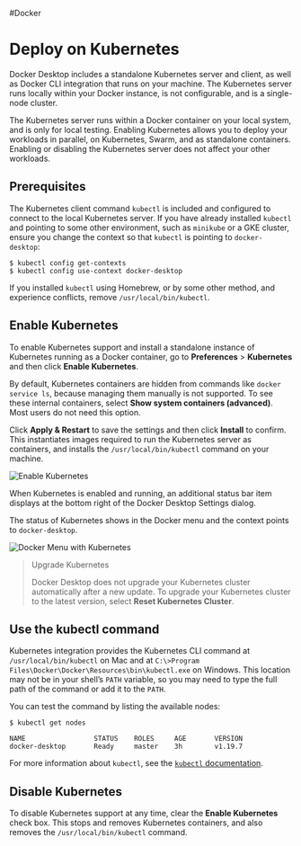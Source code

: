 #Docker 
# Deploy on Kubernetes
Docker Desktop includes a standalone Kubernetes server and client, as well as Docker CLI integration that runs on your machine. The Kubernetes server runs locally within your Docker instance, is not configurable, and is a single-node cluster.

The Kubernetes server runs within a Docker container on your local system, and is only for local testing. Enabling Kubernetes allows you to deploy your workloads in parallel, on Kubernetes, Swarm, and as standalone containers. Enabling or disabling the Kubernetes server does not affect your other workloads.

## Prerequisites[](https://docs.docker.com/desktop/kubernetes/#prerequisites)

The Kubernetes client command `kubectl` is included and configured to connect to the local Kubernetes server. If you have already installed `kubectl` and pointing to some other environment, such as `minikube` or a GKE cluster, ensure you change the context so that `kubectl` is pointing to `docker-desktop`:

```
$ kubectl config get-contexts
$ kubectl config use-context docker-desktop
```

If you installed `kubectl` using Homebrew, or by some other method, and experience conflicts, remove `/usr/local/bin/kubectl`.

## Enable Kubernetes[](https://docs.docker.com/desktop/kubernetes/#enable-kubernetes)

To enable Kubernetes support and install a standalone instance of Kubernetes running as a Docker container, go to **Preferences** > **Kubernetes** and then click **Enable Kubernetes**.

By default, Kubernetes containers are hidden from commands like `docker service ls`, because managing them manually is not supported. To see these internal containers, select **Show system containers (advanced)**. Most users do not need this option.

Click **Apply & Restart** to save the settings and then click **Install** to confirm. This instantiates images required to run the Kubernetes server as containers, and installs the `/usr/local/bin/kubectl` command on your machine.

![Enable Kubernetes](https://docs.docker.com/desktop/images/kube-enable.png)

When Kubernetes is enabled and running, an additional status bar item displays at the bottom right of the Docker Desktop Settings dialog.

The status of Kubernetes shows in the Docker menu and the context points to `docker-desktop`.

![Docker Menu with Kubernetes](https://docs.docker.com/desktop/images/kube-context.png)

> Upgrade Kubernetes
> 
> Docker Desktop does not upgrade your Kubernetes cluster automatically after a new update. To upgrade your Kubernetes cluster to the latest version, select **Reset Kubernetes Cluster**.

## Use the kubectl command[](https://docs.docker.com/desktop/kubernetes/#use-the-kubectl-command)

Kubernetes integration provides the Kubernetes CLI command at `/usr/local/bin/kubectl` on Mac and at `C:\>Program Files\Docker\Docker\Resources\bin\kubectl.exe` on Windows. This location may not be in your shell’s `PATH` variable, so you may need to type the full path of the command or add it to the `PATH`.

You can test the command by listing the available nodes:

```
$ kubectl get nodes

NAME                 STATUS    ROLES     AGE       VERSION
docker-desktop       Ready     master    3h        v1.19.7
```

For more information about `kubectl`, see the [`kubectl` documentation](https://kubernetes.io/docs/reference/kubectl/overview/).

## Disable Kubernetes[](https://docs.docker.com/desktop/kubernetes/#disable-kubernetes)

To disable Kubernetes support at any time, clear the **Enable Kubernetes** check box. This stops and removes Kubernetes containers, and also removes the `/usr/local/bin/kubectl` command.